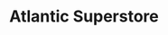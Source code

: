 ---
title: "Atlantic Superstore"
url: /halifax/atlantic-superstore-chain-lake-drive/
shop: supermarket
---